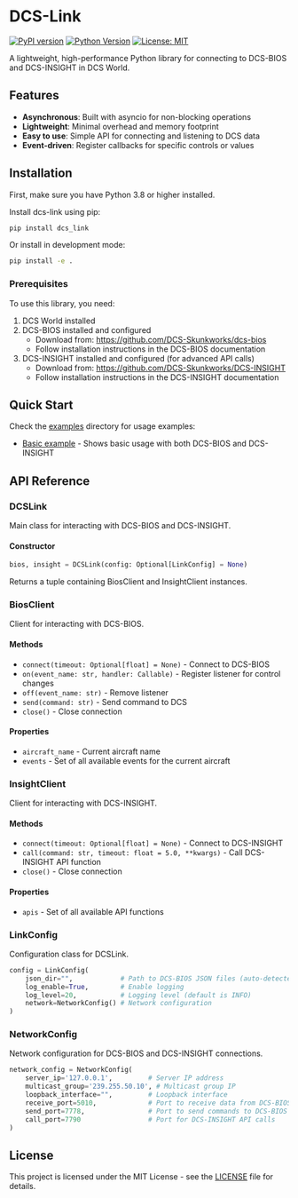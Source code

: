 # DCS-Link

[![PyPI version](https://badge.fury.io/py/dcs-link.svg)](https://badge.fury.io/py/dcs-link)
[![Python Version](https://img.shields.io/pypi/pyversions/dcs-link.svg)](https://pypi.org/project/dcs-link/)
[![License: MIT](https://img.shields.io/badge/License-MIT-yellow.svg)](https://opensource.org/licenses/MIT)

A lightweight, high-performance Python library for connecting to DCS-BIOS and DCS-INSIGHT in DCS World.

## Features

- **Asynchronous**: Built with asyncio for non-blocking operations
- **Lightweight**: Minimal overhead and memory footprint
- **Easy to use**: Simple API for connecting and listening to DCS data
- **Event-driven**: Register callbacks for specific controls or values

## Installation

First, make sure you have Python 3.8 or higher installed.

Install dcs-link using pip:

```bash
pip install dcs_link
```

Or install in development mode:

```bash
pip install -e .
```

### Prerequisites

To use this library, you need:

1. DCS World installed
2. DCS-BIOS installed and configured
   - Download from: https://github.com/DCS-Skunkworks/dcs-bios
   - Follow installation instructions in the DCS-BIOS documentation
3. DCS-INSIGHT installed and configured (for advanced API calls)
   - Download from: https://github.com/DCS-Skunkworks/DCS-INSIGHT
   - Follow installation instructions in the DCS-INSIGHT documentation

## Quick Start

Check the [examples](examples/) directory for usage examples:

- [Basic example](examples/test.py) - Shows basic usage with both DCS-BIOS and DCS-INSIGHT

## API Reference

### DCSLink

Main class for interacting with DCS-BIOS and DCS-INSIGHT.

#### Constructor

```python
bios, insight = DCSLink(config: Optional[LinkConfig] = None)
```

Returns a tuple containing BiosClient and InsightClient instances.

### BiosClient

Client for interacting with DCS-BIOS.

#### Methods

- `connect(timeout: Optional[float] = None)` - Connect to DCS-BIOS
- `on(event_name: str, handler: Callable)` - Register listener for control changes
- `off(event_name: str)` - Remove listener
- `send(command: str)` - Send command to DCS
- `close()` - Close connection

#### Properties

- `aircraft_name` - Current aircraft name
- `events` - Set of all available events for the current aircraft

### InsightClient

Client for interacting with DCS-INSIGHT.

#### Methods

- `connect(timeout: Optional[float] = None)` - Connect to DCS-INSIGHT
- `call(command: str, timeout: float = 5.0, **kwargs)` - Call DCS-INSIGHT API function
- `close()` - Close connection

#### Properties

- `apis` - Set of all available API functions

### LinkConfig

Configuration class for DCSLink.

```python
config = LinkConfig(
    json_dir="",            # Path to DCS-BIOS JSON files (auto-detected if empty)
    log_enable=True,        # Enable logging
    log_level=20,           # Logging level (default is INFO)
    network=NetworkConfig() # Network configuration
)
```

### NetworkConfig

Network configuration for DCS-BIOS and DCS-INSIGHT connections.

```python
network_config = NetworkConfig(
    server_ip='127.0.0.1',         # Server IP address
    multicast_group='239.255.50.10', # Multicast group IP
    loopback_interface="",         # Loopback interface
    receive_port=5010,             # Port to receive data from DCS-BIOS
    send_port=7778,                # Port to send commands to DCS-BIOS
    call_port=7790                 # Port for DCS-INSIGHT API calls
)
```

## License

This project is licensed under the MIT License - see the [LICENSE](LICENSE) file for details.